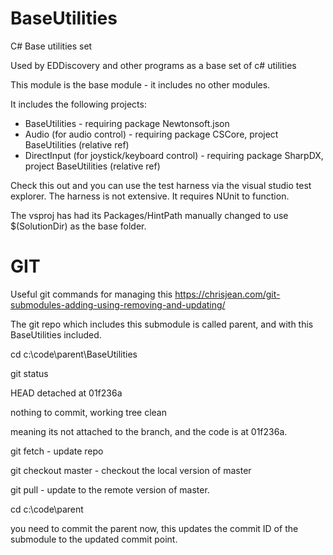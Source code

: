 # BaseUtilities
C# Base utilities set

Used by EDDiscovery and other programs as a base set of c# utilities

This module is the base module - it includes no other modules.

It includes the following projects:

* BaseUtilities - requiring package Newtonsoft.json
* Audio (for audio control) - requiring package CSCore, project BaseUtilities (relative ref)
* DirectInput (for joystick/keyboard control) - requiring package SharpDX, project BaseUtilities (relative ref)

Check this out and you can use the test harness via the visual studio test explorer.  The harness is not extensive.  It requires NUnit to function.

The vsproj has had its Packages/HintPath manually changed to use $(SolutionDir) as the base folder.

# GIT

Useful git commands for managing this https://chrisjean.com/git-submodules-adding-using-removing-and-updating/

The git repo which includes this submodule is called parent, and with this BaseUtilities included.

cd c:\code\parent\BaseUtilities

git status

HEAD detached at 01f236a

nothing to commit, working tree clean

meaning its not attached to the branch, and the code is at 01f236a.

git fetch       - update repo

git checkout master - checkout the local version of master

git pull - update to the remote version of master.

cd c:\code\parent

you need to commit the parent now, this updates the commit ID of the submodule to the updated commit point.
